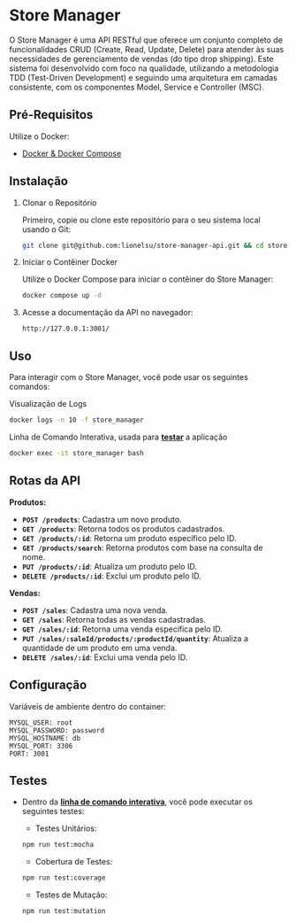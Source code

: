 <!-- Este é um comentário: omitir os tópidos redundantes -->
<!--  **| [Brazil](README.md) | [asdf](README_en.md) |** -->

# Store Manager

O Store Manager é uma API RESTful que oferece um conjunto completo de funcionalidades CRUD (Create, Read, Update, Delete) para atender às suas necessidades de gerenciamento de vendas (do tipo drop shipping). Este sistema foi desenvolvido com foco na qualidade, utilizando a metodologia TDD (Test-Driven Development) e seguindo uma arquitetura em camadas consistente, com os componentes Model, Service e Controller (MSC).

## Pré-Requisitos

Utilize o Docker:

- [Docker & Docker Compose](https://docs.docker.com/compose/)

<!-- ## Features -->
## Instalação

1. Clonar o Repositório

    Primeiro, copie ou clone este repositório para o seu sistema local usando o Git:

    ```bash
    git clone git@github.com:lionelsu/store-manager-api.git && cd store-manager-api
    ```

2. Iniciar o Contêiner Docker

    Utilize o Docker Compose para iniciar o contêiner do Store Manager:

    ```bash
    docker compose up -d
    ```

3. Acesse a documentação da API no navegador:

    ```http
    http://127.0.0.1:3001/
    ```

## Uso

Para interagir com o Store Manager, você pode usar os seguintes comandos:

Visualização de Logs

```bash
docker logs -n 10 -f store_manager
```

Linha de Comando Interativa, usada para **[testar](#testes)** a aplicação

```bash
docker exec -it store_manager bash
```

## Rotas da API

**Produtos:**

- **`POST /products`**: Cadastra um novo produto.
- **`GET /products`**: Retorna todos os produtos cadastrados.
- **`GET /products/:id`**: Retorna um produto específico pelo ID.
- **`GET /products/search`**: Retorna produtos com base na consulta de nome.
- **`PUT /products/:id`**: Atualiza um produto pelo ID.
- **`DELETE /products/:id`**: Exclui um produto pelo ID.

**Vendas:**

- **`POST /sales`**: Cadastra uma nova venda.
- **`GET /sales`**: Retorna todas as vendas cadastradas.
- **`GET /sales/:id`**: Retorna uma venda específica pelo ID.
- **`PUT /sales/:saleId/products/:productId/quantity`**: Atualiza a quantidade de um produto em uma venda.
- **`DELETE /sales/:id`**: Exclui uma venda pelo ID.

## Configuração

Variáveis de ambiente dentro do container:

```mysql
MYSQL_USER: root
MYSQL_PASSWORD: password
MYSQL_HOSTNAME: db
MYSQL_PORT: 3306
PORT: 3001
```

## Testes

- Dentro da **[linha de comando interativa](#uso)**, você pode executar os seguintes testes:

  - Testes Unitários:

  ```bash
  npm run test:mocha
  ```

  - Cobertura de Testes:

  ```bash
  npm run test:coverage
  ```

  - Testes de Mutação:

  ```bash
  npm run test:mutation
  ```
